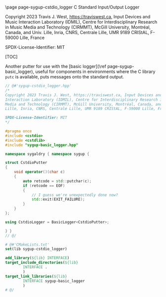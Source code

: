\page page-sygup-cstdio_logger C Standard Input/Output Logger

Copyright 2023 Travis J. West, https://traviswest.ca, Input Devices and Music
Interaction Laboratory (IDMIL), Centre for Interdisciplinary Research in Music
Media and Technology (CIRMMT), McGill University, Montréal, Canada, and Univ.
Lille, Inria, CNRS, Centrale Lille, UMR 9189 CRIStAL, F-59000 Lille, France

SPDX-License-Identifier: MIT

[TOC]

Another putter for use with the [basic logger](\ref page-sygup-basic_logger),
useful for components in environments where the C library `putc` is available,
puts messages onto the standard output.

```cpp
// @#'sygup-cstdio_logger.hpp'
/*
Copyright 2023 Travis J. West, https://traviswest.ca, Input Devices and Music
Interaction Laboratory (IDMIL), Centre for Interdisciplinary Research in Music
Media and Technology (CIRMMT), McGill University, Montréal, Canada, and Univ.
Lille, Inria, CNRS, Centrale Lille, UMR 9189 CRIStAL, F-59000 Lille, France

SPDX-License-Identifier: MIT
*/

#pragma once
#include <cstdio>
#include <cstdlib>
#include "sygup-basic_logger.hpp"

namespace sygaldry { namespace sygup {

struct CstdioPutter
{
    void operator()(char c)
    {
        auto retcode = std::putchar(c);
        if (retcode == EOF)
        {
            // I guess we're unexpectedly done now?
            std::exit(EXIT_FAILURE);
        }
    }
};

using CstdioLogger = BasicLogger<CstdioPutter>;

} }
// @/
```

```cmake
# @#'CMakeLists.txt'
set(lib sygup-cstdio_logger)

add_library(${lib} INTERFACE)
target_include_directories(${lib}
        INTERFACE .
        )
target_link_libraries(${lib}
        INTERFACE sygup-basic_logger
        )
# @/
```

